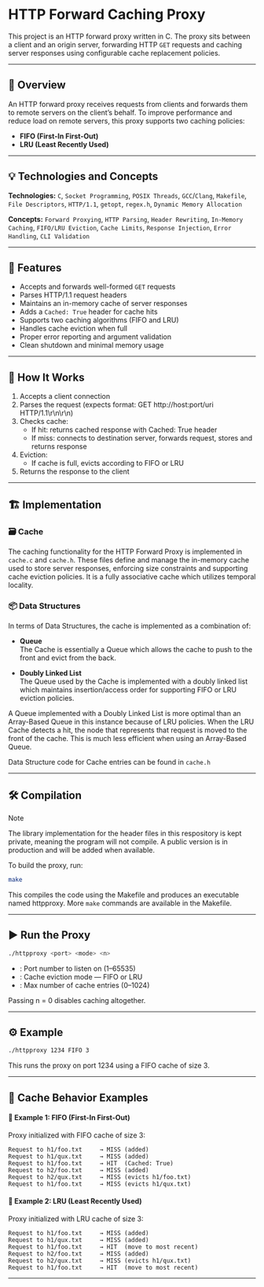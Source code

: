 # HTTP Forward Caching Proxy

This project is an HTTP forward proxy written in C. The proxy sits between a client and an origin server, forwarding HTTP `GET` requests and caching server responses using configurable cache replacement policies.

---

## 📌 Overview

An HTTP forward proxy receives requests from clients and forwards them to remote servers on the client’s behalf. To improve performance and reduce load on remote servers, this proxy supports two caching policies:

- **FIFO (First-In First-Out)**
- **LRU (Least Recently Used)**

---

## 💡 Technologies and Concepts

**Technologies:** `C`, `Socket Programming`, `POSIX Threads`, `GCC`/`Clang`, `Makefile`, `File Descriptors`, `HTTP/1.1`, `getopt`, `regex.h`, `Dynamic Memory Allocation`

**Concepts:** `Forward Proxying`, `HTTP Parsing`, `Header Rewriting`, `In-Memory Caching`, `FIFO/LRU Eviction`, `Cache Limits`, `Response Injection`, `Error Handling`, `CLI Validation`

---

## 🚀 Features

- Accepts and forwards well-formed `GET` requests
- Parses HTTP/1.1 request headers
- Maintains an in-memory cache of server responses
- Adds a `Cached: True` header for cache hits
- Supports two caching algorithms (FIFO and LRU)
- Handles cache eviction when full
- Proper error reporting and argument validation
- Clean shutdown and minimal memory usage

---

## 🧠 How It Works
1. Accepts a client connection
2. Parses the request (expects format: GET http:<area>//host:port/uri HTTP/1.1\r\n\r\n)
4. Checks cache:
   - If hit: returns cached response with Cached: True header
   - If miss: connects to destination server, forwards request, stores and returns response
5. Eviction:
   - If cache is full, evicts according to FIFO or LRU
6. Returns the response to the client

---

## 🏗️ Implementation

### 🗃️ Cache

The caching functionality for the HTTP Forward Proxy is implemented in `cache.c` and `cache.h`. These files define and manage the in-memory cache used to store server responses, enforcing size constraints and supporting cache eviction policies. It is a fully associative cache which utilizes temporal locality.

### 📦 Data Structures

In terms of Data Structures, the cache is implemented as a combination of:

- **Queue**  
  The Cache is essentially a Queue which allows the cache to push to the front and evict from the back.

- **Doubly Linked List**  
  The Queue used by the Cache is implemented with a doubly linked list which maintains insertion/access order for supporting FIFO or LRU eviction policies.

A Queue implemented with a Doubly Linked List is more optimal than an Array-Based Queue in this instance because of LRU policies. When the LRU Cache detects a hit, the node that represents that request is moved to the front of the cache. This is much less efficient when using an Array-Based Queue.

Data Structure code for Cache entries can be found in `cache.h`

---


## 🛠️ Compilation

> [!NOTE]  
> The library implementation for the header files in this respository is kept private, meaning the program will not compile. A public version is in production and will be added when available.

To build the proxy, run:

```bash
make
```
This compiles the code using the Makefile and produces an executable named httpproxy. More `make` commands are available in the Makefile.

---

## ▶️ Run the Proxy

```bash
./httpproxy <port> <mode> <n>
```
- <port>: Port number to listen on (1–65535)
- <mode>: Cache eviction mode — FIFO or LRU
- <n>: Max number of cache entries (0–1024)

Passing n = 0 disables caching altogether.

---

## ⚙️ Example
```bash
./httpproxy 1234 FIFO 3
```
This runs the proxy on port 1234 using a FIFO cache of size 3.

---

## 📄 Cache Behavior Examples

#### 🧪 Example 1: FIFO (First-In First-Out)
Proxy initialized with FIFO cache of size 3:
```
Request to h1/foo.txt     → MISS (added)
Request to h1/qux.txt     → MISS (added)
Request to h1/foo.txt     → HIT  (Cached: True)
Request to h2/foo.txt     → MISS (added)
Request to h2/qux.txt     → MISS (evicts h1/foo.txt)
Request to h1/foo.txt     → MISS (evicts h1/qux.txt)
```

#### 🧪 Example 2: LRU (Least Recently Used)
Proxy initialized with LRU cache of size 3:
```
Request to h1/foo.txt     → MISS (added)
Request to h1/qux.txt     → MISS (added)
Request to h1/foo.txt     → HIT  (move to most recent)
Request to h2/foo.txt     → MISS (added)
Request to h2/qux.txt     → MISS (evicts h1/qux.txt)
Request to h1/foo.txt     → HIT  (move to most recent)
```

---










